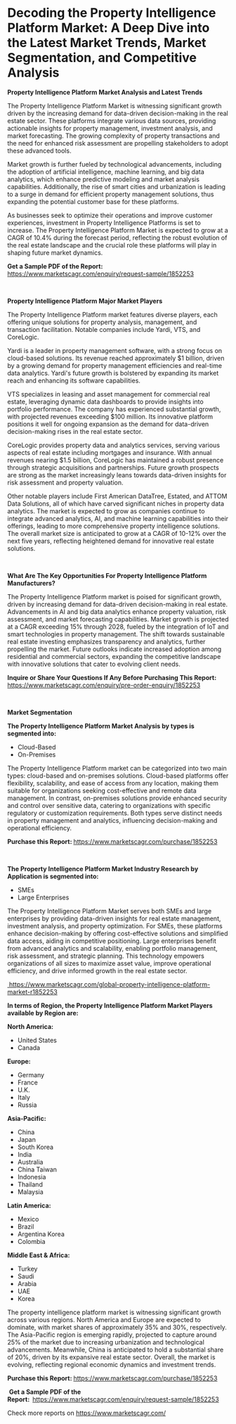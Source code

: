 <p><h1>Decoding the Property Intelligence Platform Market: A Deep Dive into the Latest Market Trends, Market Segmentation, and Competitive Analysis</h1></p><p><strong>Property Intelligence Platform Market Analysis and Latest Trends</strong></p>
<p><p>The Property Intelligence Platform Market is witnessing significant growth driven by the increasing demand for data-driven decision-making in the real estate sector. These platforms integrate various data sources, providing actionable insights for property management, investment analysis, and market forecasting. The growing complexity of property transactions and the need for enhanced risk assessment are propelling stakeholders to adopt these advanced tools.</p><p>Market growth is further fueled by technological advancements, including the adoption of artificial intelligence, machine learning, and big data analytics, which enhance predictive modeling and market analysis capabilities. Additionally, the rise of smart cities and urbanization is leading to a surge in demand for efficient property management solutions, thus expanding the potential customer base for these platforms.</p><p>As businesses seek to optimize their operations and improve customer experiences, investment in Property Intelligence Platforms is set to increase. The Property Intelligence Platform Market is expected to grow at a CAGR of 10.4% during the forecast period, reflecting the robust evolution of the real estate landscape and the crucial role these platforms will play in shaping future market dynamics.</p></p>
<p><strong>Get a Sample PDF of the Report:&nbsp;</strong> <a href="https://www.marketscagr.com/enquiry/request-sample/1852253?utm_campaign=2653&utm_medium=2&utm_source=Github&utm_content=ia&utm_term=11032025&utm_id=property-intelligence-platform">https://www.marketscagr.com/enquiry/request-sample/1852253</a></p>
<p>&nbsp;</p>
<p><strong>Property Intelligence Platform Major Market Players</strong></p>
<p><p>The Property Intelligence Platform market features diverse players, each offering unique solutions for property analysis, management, and transaction facilitation. Notable companies include Yardi, VTS, and CoreLogic.</p><p>Yardi is a leader in property management software, with a strong focus on cloud-based solutions. Its revenue reached approximately $1 billion, driven by a growing demand for property management efficiencies and real-time data analytics. Yardi's future growth is bolstered by expanding its market reach and enhancing its software capabilities.</p><p>VTS specializes in leasing and asset management for commercial real estate, leveraging dynamic data dashboards to provide insights into portfolio performance. The company has experienced substantial growth, with projected revenues exceeding $100 million. Its innovative platform positions it well for ongoing expansion as the demand for data-driven decision-making rises in the real estate sector.</p><p>CoreLogic provides property data and analytics services, serving various aspects of real estate including mortgages and insurance. With annual revenues nearing $1.5 billion, CoreLogic has maintained a robust presence through strategic acquisitions and partnerships. Future growth prospects are strong as the market increasingly leans towards data-driven insights for risk assessment and property valuation.</p><p>Other notable players include First American DataTree, Estated, and ATTOM Data Solutions, all of which have carved significant niches in property data analytics. The market is expected to grow as companies continue to integrate advanced analytics, AI, and machine learning capabilities into their offerings, leading to more comprehensive property intelligence solutions. The overall market size is anticipated to grow at a CAGR of 10-12% over the next five years, reflecting heightened demand for innovative real estate solutions.</p></p>
<p>&nbsp;</p>
<p><strong>What Are The Key Opportunities For Property Intelligence Platform Manufacturers?</strong></p>
<p><p>The Property Intelligence Platform market is poised for significant growth, driven by increasing demand for data-driven decision-making in real estate. Advancements in AI and big data analytics enhance property valuation, risk assessment, and market forecasting capabilities. Market growth is projected at a CAGR exceeding 15% through 2028, fueled by the integration of IoT and smart technologies in property management. The shift towards sustainable real estate investing emphasizes transparency and analytics, further propelling the market. Future outlooks indicate increased adoption among residential and commercial sectors, expanding the competitive landscape with innovative solutions that cater to evolving client needs.</p></p>
<p><strong>Inquire or Share Your Questions If Any Before Purchasing This Report:</strong> <a href="https://www.marketscagr.com/enquiry/pre-order-enquiry/1852253?utm_campaign=2653&utm_medium=2&utm_source=Github&utm_content=ia&utm_term=11032025&utm_id=property-intelligence-platform">https://www.marketscagr.com/enquiry/pre-order-enquiry/1852253</a></p>
<p>&nbsp;</p>
<p><strong>Market Segmentation</strong></p>
<p><strong>The Property Intelligence Platform Market Analysis by types is segmented into:</strong></p>
<p><ul><li>Cloud-Based</li><li>On-Premises</li></ul></p>
<p><p>The Property Intelligence Platform market can be categorized into two main types: cloud-based and on-premises solutions. Cloud-based platforms offer flexibility, scalability, and ease of access from any location, making them suitable for organizations seeking cost-effective and remote data management. In contrast, on-premises solutions provide enhanced security and control over sensitive data, catering to organizations with specific regulatory or customization requirements. Both types serve distinct needs in property management and analytics, influencing decision-making and operational efficiency.</p></p>
<p><strong>Purchase this Report:&nbsp;</strong><a href="https://www.marketscagr.com/purchase/1852253?utm_campaign=2653&utm_medium=2&utm_source=Github&utm_content=ia&utm_term=11032025&utm_id=property-intelligence-platform">https://www.marketscagr.com/purchase/1852253</a></p>
<p>&nbsp;</p>
<p><strong>The Property Intelligence Platform Market Industry Research by Application is segmented into:</strong></p>
<p><ul><li>SMEs</li><li>Large Enterprises</li></ul></p>
<p><p>The Property Intelligence Platform Market serves both SMEs and large enterprises by providing data-driven insights for real estate management, investment analysis, and property optimization. For SMEs, these platforms enhance decision-making by offering cost-effective solutions and simplified data access, aiding in competitive positioning. Large enterprises benefit from advanced analytics and scalability, enabling portfolio management, risk assessment, and strategic planning. This technology empowers organizations of all sizes to maximize asset value, improve operational efficiency, and drive informed growth in the real estate sector.</p></p>
<p><a href="https://www.marketscagr.com/global-property-intelligence-platform-market-r1852253?utm_campaign=2653&utm_medium=2&utm_source=Github&utm_content=ia&utm_term=11032025&utm_id=property-intelligence-platform">&nbsp;https://www.marketscagr.com/global-property-intelligence-platform-market-r1852253</a></p>
<p><strong>In terms of Region, the Property Intelligence Platform Market Players available by Region are:</strong></p>
<p>
    <p> <strong> North America: </strong>
        <ul>
            <li>United States</li>
            <li>Canada</li>
        </ul>
        </p> 
    <p> <strong> Europe: </strong>
        <ul>
            <li>Germany</li>
            <li>France</li>
            <li>U.K.</li>
            <li>Italy</li>
            <li>Russia</li>
        </ul>
        </p> 
    <p> <strong> Asia-Pacific: </strong>
        <ul>
            <li>China</li>
            <li>Japan</li>
            <li>South Korea</li>
            <li>India</li>
            <li>Australia</li>
            <li>China Taiwan</li>
            <li>Indonesia</li>
            <li>Thailand</li>
            <li>Malaysia</li>
        </ul>
        </p> 
    <p> <strong> Latin America: </strong>
        <ul>
            <li>Mexico</li>
            <li>Brazil</li>
            <li>Argentina Korea</li>
            <li>Colombia</li>
        </ul>
        </p> 
    <p> <strong> Middle East & Africa: </strong>
        <ul>
            <li>Turkey</li>
            <li>Saudi</li>
            <li>Arabia</li>
            <li>UAE</li>
            <li>Korea</li>
        </ul>
    </p>
    </p>
<p><p>The property intelligence platform market is witnessing significant growth across various regions. North America and Europe are expected to dominate, with market shares of approximately 35% and 30%, respectively. The Asia-Pacific region is emerging rapidly, projected to capture around 25% of the market due to increasing urbanization and technological advancements. Meanwhile, China is anticipated to hold a substantial share of 20%, driven by its expansive real estate sector. Overall, the market is evolving, reflecting regional economic dynamics and investment trends.</p></p>
<p><strong>Purchase this Report: </strong><a href="https://www.marketscagr.com/purchase/1852253?utm_campaign=2653&utm_medium=2&utm_source=Github&utm_content=ia&utm_term=11032025&utm_id=property-intelligence-platform">https://www.marketscagr.com/purchase/1852253</a></p>
<p>&nbsp;<strong>Get a Sample PDF of the Report:&nbsp;&nbsp;</strong><a href="https://www.marketscagr.com/enquiry/request-sample/1852253?utm_campaign=2653&utm_medium=2&utm_source=Github&utm_content=ia&utm_term=11032025&utm_id=property-intelligence-platform">https://www.marketscagr.com/enquiry/request-sample/1852253</a></p>
<p><strong></strong></p>
<p>Check more reports on <a href="https://www.marketscagr.com/?utm_campaign=2653&utm_medium=2&utm_source=Github&utm_content=ia&utm_term=11032025&utm_id=property-intelligence-platform">https://www.marketscagr.com/</a></p>